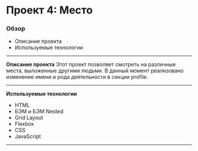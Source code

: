 # Проект 4: Место

### Обзор
* Описание проекта
* Используемые технологии
****
**Описание проекта**
Этот проект позволяет смотреть на различные места, выложенные другими людьми. В данный момент реализовано изменение
имени и рода деятельности в секции profile.
****
**Используемые технологии**
* HTML
* БЭМ и БЭМ Nested
* Grid Layout
* Flexbox
* CSS
* JavaScript
****